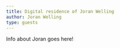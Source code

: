 ```yaml
---
title: Digital residence of Joran Welling
author: Joran Welling
type: guests
---
```


<head>
<style>
	/* You can overwrite style here */
</style>
</head>

Info about Joran goes here!
